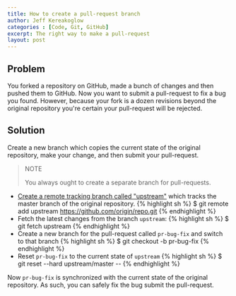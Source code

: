 ```yaml
---
title: How to create a pull-request branch
author: Jeff Kereakoglow
categories : [Code, Git, GitHub]
excerpt: The right way to make a pull-request
layout: post
---
```

## Problem
You forked a repository on GitHub, made a bunch of changes and then pushed them to GitHub. Now you want to submit a pull-request to fix a bug you found. However, because your fork is a dozen revisions beyond the original repository you're certain your pull-request will be rejected.

## Solution
Create a new branch which copies the current state of the original repository, make your change, and then submit your pull-request.

> NOTE
>
> You always ought to create a separate branch for pull-requests.

- [Create a remote tracking branch called "upstream"](https://help.github.com/articles/configuring-a-remote-for-a-fork/) which tracks the master branch of the original repository.
  {% highlight sh %}
  $ git remote add upstream https://github.com/origin/repo.git
  {% endhighlight %}
- Fetch the latest changes from the branch `upstream`:
  {% highlight sh %}
  $ git fetch upstream
  {% endhighlight %}
- Create a new branch for the pull-request called `pr-bug-fix` and switch to that branch
  {% highlight sh %}
  $ git checkout -b pr-bug-fix
  {% endhighlight %}
- Reset `pr-bug-fix` to the current state of `upstream`
  {% highlight sh %}
  $ git reset --hard upstream/master --
  {% endhighlight %}

Now `pr-bug-fix` is synchronized with the current state of the original repository. As such, you can safely fix the bug submit the pull-request.
